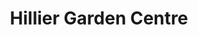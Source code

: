 ---
title: "Hillier Garden Centre"
url: /hemel-hempstead/hillier-garden-centre/
shop: Garten-Center
---